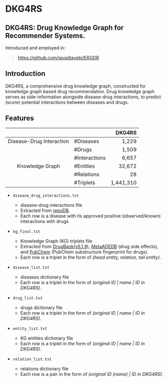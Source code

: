 # DKG4RS

## DKG4RS: Drug Knowledge Graph for Recommender Systems.

Introduced and employed in:
> https://github.com/javadtayebi/EKGDR

## Introduction

DKG4RS, a comprehensive drug knowledge graph, constructed for knowledge graph based drug recommendation. Drug knowledge graph serves as side-information alongside disease-drug interactions, to predict (score) potential interactions between diseases and drugs.

## Features

|||DKG4RS|
| :-------------------: | :------------ | ----------: |
| Disease-Drug Interaction | #Diseases        |      1,229 |
|                       | #Drugs        |      1,509 |
|                       | #Interactions |     6,657 |
|    Knowledge Graph    | #Entities     |      32,672 |
|                       | #Relations    |          28 |
|                       | #Triplets     |   1,441,310 |

- `disease_drug_interactions.txt`
	- disease-drug interactions file
	- Extracted from [repoDB](https://unmtid-shinyapps.net/shiny/repodb/).
	- Each row is a disease with its approved positive (observed/known) interactions with drugs

- `kg_final.txt`
	- Knowledge Graph (KG) triplets file
	- Extracted from [DrugBank(v5.1.9)](https://go.drugbank.com/), [MetaADEDB](http://lmmd.ecust.edu.cn/metaadedb/) (drug side effects), and [PubChem](https://pubchem.ncbi.nlm.nih.gov/) (PubChem substructure fingerprint for drugs).
	- Each row is a triplet in the form of *(head entity, relation, tail entity)*.

- `disease_list.txt`
	- diseases dictionary file
	- Each row is a triplet in the form of *(original ID | name | ID in DKG4RS)*.

- `drug_list.txt`
	- drugs dictionary file
	- Each row is a triplet in the form of *(original ID | name | ID in DKG4RS)*.

- `entity_list.txt`
	- KG entities dictionary file
	- Each row is a triplet in the form of *(original ID | name | ID in DKG4RS)*.

- `relation_list.txt`
	- relations dictionary file
	- Each row is a pair in the form of *(original ID (name) | ID in DKG4RS)*.
